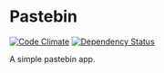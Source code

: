 # Pastebin
[![Code Climate](https://codeclimate.com/github/ianhattendorf/pastebin/badges/gpa.svg)](https://codeclimate.com/github/ianhattendorf/pastebin)
[![Dependency Status](https://gemnasium.com/ianhattendorf/pastebin.svg)](https://gemnasium.com/ianhattendorf/pastebin)

A simple pastebin app.
